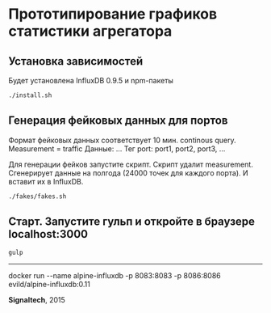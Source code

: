 # Прототипирование графиков статистики агрегатора

## Установка зависимостей

Будет установлена InfluxDB 0.9.5 и npm-пакеты

```bash
./install.sh
```


## Генерация фейковых данных для портов

Формат фейковых данных соответствует 10 мин. continous query.
Measurement = traffic
Данные:
…
Тег port: port1, port2, port3, …

Для генерации фейков запустите скрипт. Скрипт удалит measurement. Сгенерирует данные на полгода (24000 точек для каждого порта). И вставит их в InfluxDB.

```bash
./fakes/fakes.sh
```


## Старт. Запустите гульп и откройте в браузере localhost:3000

```bash
gulp
```

---
docker run --name alpine-influxdb -p 8083:8083 -p 8086:8086 evild/alpine-influxdb:0.11


**Signaltech**, 2015
